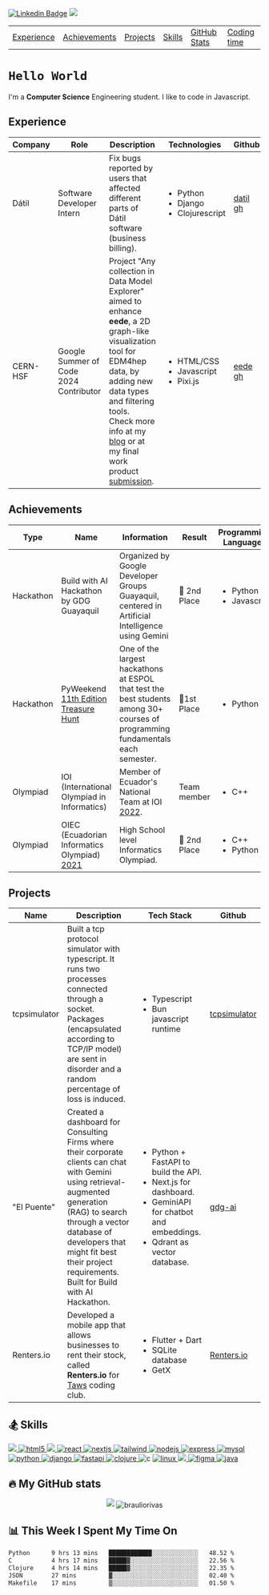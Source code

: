 [![Linkedin Badge](https://img.shields.io/badge/-LinkedIn-0e76a8?style=flat-square&logo=Linkedin&logoColor=white)](https://www.linkedin.com/in/braulio-rivas-abad/)
![](https://komarev.com/ghpvc/?username=brauliorivas&color=green)

<div align="center">
  <table>
    <tr>
      <td><a href="#experience">Experience</a></td>
      <td><a href="#achievements">Achievements</a></td>
      <td><a href="#projects">Projects</a></td>
      <td><a href="#-skills">Skills</a></td>
      <td><a href="#-my-github-stats">GitHub Stats</a></td>
      <td><a href="#-this-week-i-spent-my-time-on">Coding time</a></td>
    </tr>
  </table>
</div>

# `Hello World`

I'm a **Computer Science** Engineering student. I like to code in Javascript.

## Experience

| Company  | Role                                   | Description                                                                                                                                                                                                                                                                     | Technologies                  | Github                                     | Link                                              |
| -------- | -------------------------------------- | ------------------------------------------------------------------------------------------------------------------------------------------------------------------------------------------------------------------------------------------------------------------------------- | ----------------------------- | ------------------------------------------ | ------------------------------------------------- |
| Dátil | Software Developer Intern | Fix bugs reported by users that affected different parts of Dátil software (business billing).  | <ul><li>Python</li><li>Django</li><li>Clojurescript</li></ul> | [datil gh](https://github.com/datil/) | [datil](https://datil.com/)
| CERN-HSF | Google Summer of Code 2024 Contributor | Project "Any collection in Data Model Explorer" aimed to enhance **eede**, a 2D graph-like visualization tool for EDM4hep data, by adding new data types and filtering tools. Check more info at my [blog](https://hepsoftwarefoundation.org/gsoc/blogs/2024/blog_Key4hep_BraulioRivas.html) or at my final work product [submission](https://gist.github.com/brauliorivas/f1a4cb5dc84ee63182b8525ae0f581c5). | <ul><li>HTML/CSS</li><li>Javascript</li><li>Pixi.js</li></ul> | [eede gh](https://github.com/key4hep/eede) | [eede](https://key4hep.github.io/eede/index.html) |

## Achievements

| Type      | Name                                                                                                         | Information                                                                                                                     | Result       | Programming Languages |
| --------- | ------------------------------------------------------------------------------------------------------------ | ------------------------------------------------------------------------------------------------------------------------------- | ------------ | --------------------------------- |
| Hackathon | Build with AI Hackathon by GDG Guayaquil                                                                     | Organized by Google Developer Groups Guayaquil, centered in Artificial Intelligence using Gemini                                      | 🥈 2nd Place | <ul><li>Python</li><li>Javascript</li></ul>                |
| Hackathon | PyWeekend [11th Edition Treasure Hunt](https://www.instagram.com/p/CnX4-Scrq79/?utm_source=ig_web_copy_link) | One of the largest hackathons at ESPOL that test the best students among 30+ courses of programming fundamentals each semester. | 🥇1st Place  | <ul><li>Python</li></ul>                            |
| Olympiad | IOI (International Olympiad in Informatics) | Member of Ecuador's National Team at IOI [2022](https://stats.ioinformatics.org/delegations/ECU/2022).| Team member |<ul><li>C++</li> </ul>  | 
| Olympiad | OIEC (Ecuadorian Informatics Olympiad) [2021](https://oiec-inf.org/ganadores-oni2021/) | High School level Informatics Olympiad. | 🥈 2nd Place | <ul><li>C++</li><li>Python</li></ul>

## Projects

| Name         | Description                                                                                                                                                                                                                                   | Tech Stack                                                                                                                                                                                                                                                                                | Github                                                        |
| ------------ | --------------------------------------------------------------------------------------------------------------------------------------------------------------------------------------------------------------------------------------------- | ----------------------------------------------------------------------------------------------------------------------------------------------------------------------------------------------------------------------------------------------------------------------------------------- | ------------------------------------------------------------- |
| tcpsimulator | Built a tcp protocol simulator with typescript. It runs two processes connected through a socket. Packages (encapsulated according to TCP/IP model) are sent in disorder and a random percentage of loss is induced. | <ul><li>Typescript</li><li> Bun javascript runtime</li></ul>                                                                                                                                                         | [tcpsimulator](https://github.com/EspolNetworks/tcpsimulator) |
| "El Puente"  | Created a dashboard for Consulting Firms where their corporate clients can chat with Gemini using retrieval-augmented generation (RAG) to search through a vector database of developers that might fit best their project requirements. Built for Build with AI Hackathon.                                | <ul><li>Python + FastAPI to build the API.</li><li>Next.js for dashboard.</li><li>GeminiAPI for chatbot and embeddings.</li><li>Qdrant as vector database.</li> </ul> | [gdg-ai](https://github.com/brauliorivas/gdg-ai/)             |
| Renters.io   | Developed a mobile app that allows businesses to rent their stock, called **Renters.io** for [Taws](https://taws.espol.edu.ec/) coding club.                                                                                      | <ul><li>Flutter + Dart</li><li>SQLite database</li><li>GetX</li></ul>                                                                                                                             | [Renters.io](https://github.com/caloja1014/renters_io_taws)   |

## 🏂 Skills

<p align="left"> 
  <a href="https://developer.mozilla.org/en-US/docs/Web/JavaScript" target="_blank" rel="noreferrer">
    <img src="https://img.shields.io/badge/JavaScript-323330?style=for-the-badge&logo=javascript&logoColor=F7DF1E" />
  </a>
  <a href="https://www.w3.org/html/" target="_blank" rel="noreferrer">
    <img src="https://img.shields.io/badge/HTML5-E34F26?style=for-the-badge&logo=html5&logoColor=white" alt="html5" /> 
  </a>
  <a href="https://www.w3schools.com/css/" target="_blank" rel="noreferrer">
    <img src="https://img.shields.io/badge/CSS3-1572B6?style=for-the-badge&logo=css3&logoColor=white" />
  </a>
  <a href="https://react.dev/" target="_blank" rel="noreferrer">
    <img src="https://img.shields.io/badge/React-20232A?style=for-the-badge&logo=react&logoColor=61DAFB" alt="react" /> 
  </a> 
  <a href="https://nextjs.org/" target="_blank" rel="noreferrer"> 
    <img src="https://img.shields.io/badge/next%20js-000000?style=for-the-badge&logo=nextdotjs&logoColor=white" alt="nextjs" />
  </a> 
  <a href="https://tailwindcss.com/" target="_blank" rel="noreferrer">
    <img src="https://img.shields.io/badge/Tailwind_CSS-38B2AC?style=for-the-badge&logo=tailwind-css&logoColor=white" alt="tailwind" />
  </a> 
  <a href="https://nodejs.org" target="_blank" rel="noreferrer">
    <img src="https://img.shields.io/badge/Node%20js-339933?style=for-the-badge&logo=nodedotjs&logoColor=white" alt="nodejs" />
  </a> 
  <a href="https://expressjs.com/" target="_blank" rel="noreferrer">              
    <img src="https://img.shields.io/badge/Express%20js-000000?style=for-the-badge&logo=express&logoColor=white" alt="express" />
  </a>
  <a href="https://www.mysql.com/" target="_blank" rel="noreferrer"> 
    <img src="https://img.shields.io/badge/MySQL-005C84?style=for-the-badge&logo=mysql&logoColor=white" alt="mysql" />
  </a>
  <a href="https://www.python.org" target="_blank" rel="noreferrer">
    <img src="https://img.shields.io/badge/Python-FFD43B?style=for-the-badge&logo=python&logoColor=blue" alt="python" /> 
  </a>
  <a href="https://www.djangoproject.com/" target="_blank" rel="noreferrer">
    <img src="https://img.shields.io/badge/Django-%23092E20?style=for-the-badge&logo=django&logoColor=white" alt="django"/>
  </a>
  <a href="https://fastapi.tiangolo.com/" target="_blank" rel="noreferrer">
    <img src="https://img.shields.io/badge/fastapi-109989?style=for-the-badge&logo=FASTAPI&logoColor=white" alt="fastapi" />
  </a>
  <a href="https://clojure.org/index" target="_blank" rel="noreferrer">
    <img src="https://img.shields.io/badge/Clojure-5881D8?style=for-the-badge&logo=clojure&logoColor=fff" alt="clojure" />
  </a>
  <img src="https://img.shields.io/badge/C-00599C?style=for-the-badge&logo=c&logoColor=white" alt="c" />
  <a href="https://github.com/torvalds/linux" target="_blank" rel="noreferrer">          
    <img src="https://img.shields.io/badge/Linux-FCC624?style=for-the-badge&logo=linux&logoColor=black" alt="linux" />
  </a>
  <a href="https://www.freebsd.org/" target="_blank" rel="noreferrer">
    <img src="https://img.shields.io/badge/FreeBSD-AB2B28?style=for-the-badge&logo=freebsd&logoColor=fff" />
  </a>
  <a href="https://www.figma.com/" target="_blank" rel="noreferrer">
    <img src="https://img.shields.io/badge/Figma-F24E1E?style=for-the-badge&logo=figma&logoColor=white" alt="figma" />
  </a>
  <a href="https://www.java.com/es/" target="_blank" rel="noreferrer">
    <img src="https://img.shields.io/badge/java-%23ED8B00.svg?style=for-the-badge&logo=openjdk&logoColor=white" alt="java" />
  </a>
</p>

## 🔥 My GitHub stats

<p align="center">
  <img src="https://github-readme-stats.vercel.app/api?username=brauliorivas&theme=tokyonight" />
  <img align="center" src="https://github-readme-streak-stats.herokuapp.com/?user=brauliorivas&theme=dark&background=0d1117&date_format=M%20j%5B%2C%20Y%5D" alt="brauliorivas" />
</p>

## 📊 This Week I Spent My Time On

<!--START_SECTION:waka-->

```txt
Python      9 hrs 13 mins   ████████████░░░░░░░░░░░░░   48.52 %
C           4 hrs 17 mins   █████▓░░░░░░░░░░░░░░░░░░░   22.56 %
Clojure     4 hrs 14 mins   █████▓░░░░░░░░░░░░░░░░░░░   22.35 %
JSON        27 mins         ▓░░░░░░░░░░░░░░░░░░░░░░░░   02.40 %
Makefile    17 mins         ▒░░░░░░░░░░░░░░░░░░░░░░░░   01.50 %
```

<!--END_SECTION:waka-->
